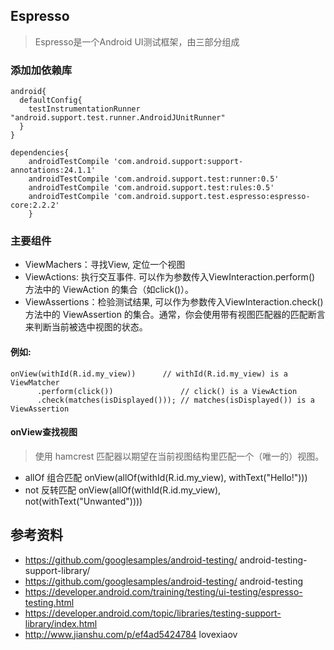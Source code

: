 ## Espresso

> Espresso是一个Android UI测试框架，由三部分组成

### 添加加依赖库

    android{
      defaultConfig{
        testInstrumentationRunner "android.support.test.runner.AndroidJUnitRunner"
      }
    }

    dependencies{
        androidTestCompile 'com.android.support:support-annotations:24.1.1'
        androidTestCompile 'com.android.support.test:runner:0.5'
        androidTestCompile 'com.android.support.test:rules:0.5'
        androidTestCompile 'com.android.support.test.espresso:espresso-core:2.2.2'
        }
### 主要组件

- ViewMachers：寻找View, 定位一个视图
- ViewActions: 执行交互事件. 可以作为参数传入 ​ViewInteraction.perform()​ 方法中的 ViewAction 的集合（如 ​click()）。
- ViewAssertions：检验测试结果, 可以作为参数传入 ​ViewInteraction.check()​ 方法中的 ViewAssertion 的集合。通常，你会使用带有视图匹配器的匹配断言来判断当前被选中视图的状态。

#### 例如:
    onView(withId(R.id.my_view))      // withId(R.id.my_view) is a ViewMatcher
          .perform(click())               // click() is a ViewAction
          .check(matches(isDisplayed())); // matches(isDisplayed()) is a ViewAssertion

#### onView查找视图
> 使用 hamcrest 匹配器以期望在当前视图结构里匹配一个（唯一的）视图。

- allOf 组合匹配 onView(allOf(withId(R.id.my_view), withText("Hello!")))
- not 反转匹配 onView(allOf(withId(R.id.my_view), not(withText("Unwanted"))))

## 参考资料
- https://github.com/googlesamples/android-testing/ android-testing-support-library/
- https://github.com/googlesamples/android-testing/ android-testing
- https://developer.android.com/training/testing/ui-testing/espresso-testing.html 
- https://developer.android.com/topic/libraries/testing-support-library/index.html
- http://www.jianshu.com/p/ef4ad5424784 lovexiaov
